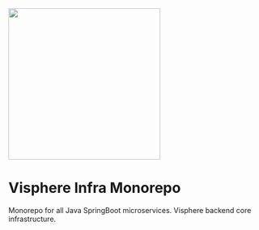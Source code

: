 <img src="https://i.imgur.com/mvXQY8Y.png" width="300px"/>

# Visphere Infra Monorepo

Monorepo for all Java SpringBoot microservices. Visphere backend core infrastructure.
